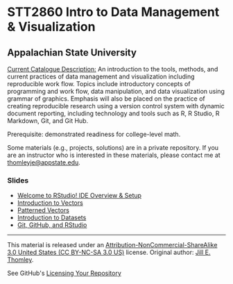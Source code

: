 # STT2860 Intro to Data Management & Visualization
## Appalachian State University

[Current Catalogue Description:](http://bulletin.appstate.edu/) An introduction to the tools, methods, and current practices of data management and visualization including reproducible work flow. Topics include introductory concepts of programming and work flow, data manipulation, and data visualization using grammar of graphics. Emphasis will also be placed on the practice of creating reproducible research using a version control system with dynamic document reporting, including technology and tools such as R, R Studio, R Markdown, Git, and Git Hub. 

Prerequisite: demonstrated readiness for college-level math. 

Some materials (e.g., projects, solutions) are in a private repository. If you are an instructor who is interested in these materials, please contact me at thomleyje@appstate.edu.

### Slides

* [Welcome to RStudio! IDE Overview & Setup](https://stat-jet-asu.github.io/STT2860DataScience1/Slides/RStudioOverview.html)
* [Introduction to Vectors](https://stat-jet-asu.github.io/STT2860DataScience1/Slides/IntroVectors.html)
* [Patterned Vectors](https://stat-jet-asu.github.io/STT2860DataScience1/Slides/PatternedVectors.html)
* [Introduction to Datasets](https://stat-jet-asu.github.io/STT2860DataScience1/Slides/IntroDatasets.html)
* [Git, GitHub, and RStudio](https://stat-jet-asu.github.io/STT2860DataScience1/Slides/GitHubslides.html)

***
This material is released under an [Attribution-NonCommercial-ShareAlike 3.0 United States (CC BY-NC-SA 3.0 US)](https://creativecommons.org/licenses/by-nc-sa/3.0/us/) license. Original author: [Jill E. Thomley](https://jillthomley.github.io/). 

See GitHub's [Licensing Your Repository](https://docs.github.com/en/repositories/managing-your-repositorys-settings-and-features/customizing-your-repository/licensing-a-repository)

